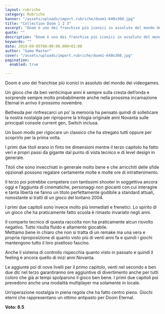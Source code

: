 ```yaml
---
layout: rubriche
category: Rubriche
banner: "/assets/uploads/import.rubriche/doom1-640x360.jpg"
title: "Collection Doom 1 2 3"
excerpt: "Doom è uno dei franchise più iconici in assoluto del mondo dei videogames. Un gioco che da ben venticinque anni è sempre sulla cresta dell’onda e sorprende sempre molto probabilmente anche nella prossima incarnazione Eternal in arrivo il prossimo novembre. Bethesda per rinfrescarci un po’ la memoria ha pensato quindi di solleticare la nostra nostalgia [&hellip"
quote: ""
description: "Doom è uno dei franchise più iconici in assoluto del mondo dei videogames. Un gioco che da ben venticinque anni è sempre sulla cresta dell’onda e sorprende sempre molto probabilmente anche nella prossima incarnazione Eternal in arrivo il prossimo novembre. Bethesda per rinfrescarci un po’ la memoria ha pensato quindi di solleticare la nostra nostalgia [&hellip"
keywords: ""
date: 2019-09-05T00:00:00.000+01:00
author: "Game Master"
cover: "/assets/uploads/import.rubriche/doom1-640x360.jpg"
pagination:
  enabled: true

---
```


Doom è uno dei franchise più iconici in assoluto del mondo dei videogames.

Un gioco che da ben venticinque anni è sempre sulla cresta dell’onda e sorprende sempre molto probabilmente anche nella prossima incarnazione Eternal in arrivo il prossimo novembre.

Bethesda per rinfrescarci un po’ la memoria ha pensato quindi di solleticare la nostra nostalgia per riproporre la trilogia originale anni Novanta sulle principali console current gen, Switch inclusa.

Un buon modo per rigiocare un classico che ha stregato tutti oppure per scoprirlo per la prima volta.

I primi due titoli erano in finto tre dimensioni mentre il terzo capitolo ha fatto veri e propri passi da gigante dal punto di vista tecnico e di level design in generale.

Titoli che sono invecchiati in generale molto bene e che arricchiti delle sfide opzionali possono regalare certamente molte e molte ore di intrattenimento.

Il terzo poi potrebbe competere con tantissimi shooter in soggettiva ancora oggi e l’aggiunta di cinematiche, personaggi non giocanti con cui interagire e tanta libertà ne fanno un titolo perfettamente godibile a standard attuali, nonostante si tratti di un gioco del lontano 2004.

I primi due capitoli sono invece molto più immediati e frenetici. Lo spirito di un gioco che ha praticamente fatto scuola è rimasto invariato negli anni.

Il comparto tecnico di questa raccolta non ha praticamente alcun risvolto negativo. Tutto risulta fluido e altamente giocabile.  
Mettiamo bene in chiaro che non si tratta di un remake ma una vera e propria riproposizione di quanto visto più di venti anni fa e quindi i giochi mantengono tutto il loro pixelloso fascino.

Anche il sistema di controllo rispecchia quanto visto in passato e quindi il feeling è ancora quello di inizi anni Novanta.

Le aggiunte poi di nove livelli per il primo capitolo, venti nel secondo e ben due dlc nel terzo garantiranno ore aggiuntive di divertimento anche per tutti coloro che già ai tempi spolparono il gioco ben bene. I primi due capitoli poi prevedono anche una modalità multiplayer ma solamente in locale.

Un’operazione nostalgia in piena regola che ha fatto centro pieno. Giochi eterni che rappresentano un ottimo antipasto per Doom Eternal.

**Voto: 8.5** 
